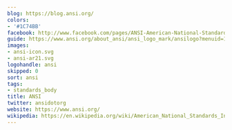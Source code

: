 ```yaml
---
blog: https://blog.ansi.org/
colors:
- '#1C74BB'
facebook: http://www.facebook.com/pages/ANSI-American-National-Standards-Institute/46446679081
guide: https://www.ansi.org/about_ansi/ansi_logo_mark/ansilogo?menuid=1
images:
- ansi-icon.svg
- ansi-ar21.svg
logohandle: ansi
skipped: 0
sort: ansi
tags:
- standards_body
title: ANSI
twitter: ansidotorg
website: https://www.ansi.org/
wikipedia: https://en.wikipedia.org/wiki/American_National_Standards_Institute
---
```

